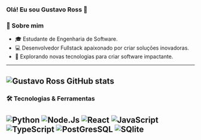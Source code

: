 ### Olá! Eu sou Gustavo Ross 👋

### 🌟 Sobre mim

- 🎓 Estudante de Engenharia de Software.
- 💻 Desenvolvedor Fullstack apaixonado por criar soluções inovadoras.
- 🚀 Explorando novas tecnologias para criar software impactante.

---
![Gustavo Ross GitHub stats](https://github-readme-stats.vercel.app/api?username=gustavojross&show_icons=true&theme=radical)
---

### 🛠️ Tecnologias & Ferramentas

![Python](https://img.shields.io/badge/Python-3776AB?style=for-the-badge&logo=python&logoColor=white)
![Node.Js](https://img.shields.io/badge/Node.js-43853D?style=for-the-badge&logo=node.js&logoColor=white)
![React](https://img.shields.io/badge/React-20232A?style=for-the-badge&logo=react&logoColor=61DAFB)
![JavaScript](https://img.shields.io/badge/JavaScript-F7DF1E?style=for-the-badge&logo=javascript&logoColor=black)
![TypeScript](https://img.shields.io/badge/TypeScript-007ACC?style=for-the-badge&logo=typescript&logoColor=white)
![PostGresSQL](https://img.shields.io/badge/PostgreSQL-316192?style=for-the-badge&logo=postgresql&logoColor=white)
![SQlite](https://img.shields.io/badge/SQLite-07405E?style=for-the-badge&logo=sqlite&logoColor=white)
---

